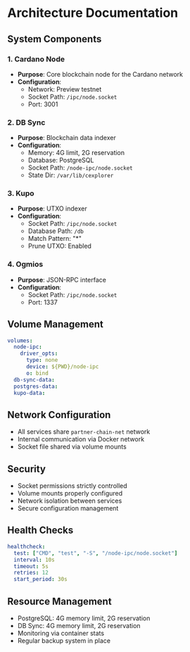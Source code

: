 # Architecture Documentation

## System Components

### 1. Cardano Node
- **Purpose**: Core blockchain node for the Cardano network
- **Configuration**: 
  - Network: Preview testnet
  - Socket Path: `/ipc/node.socket`
  - Port: 3001

### 2. DB Sync
- **Purpose**: Blockchain data indexer
- **Configuration**:
  - Memory: 4G limit, 2G reservation
  - Database: PostgreSQL
  - Socket Path: `/node-ipc/node.socket`
  - State Dir: `/var/lib/cexplorer`

### 3. Kupo
- **Purpose**: UTXO indexer
- **Configuration**:
  - Socket Path: `/ipc/node.socket`
  - Database Path: `/db`
  - Match Pattern: "*"
  - Prune UTXO: Enabled

### 4. Ogmios
- **Purpose**: JSON-RPC interface
- **Configuration**:
  - Socket Path: `/ipc/node.socket`
  - Port: 1337

## Volume Management
```yaml
volumes:
  node-ipc:
    driver_opts:
      type: none
      device: ${PWD}/node-ipc
      o: bind
  db-sync-data:
  postgres-data:
  kupo-data:
```

## Network Configuration
- All services share `partner-chain-net` network
- Internal communication via Docker network
- Socket file shared via volume mounts

## Security
- Socket permissions strictly controlled
- Volume mounts properly configured
- Network isolation between services
- Secure configuration management

## Health Checks
```yaml
healthcheck:
  test: ["CMD", "test", "-S", "/node-ipc/node.socket"]
  interval: 10s
  timeout: 5s
  retries: 12
  start_period: 30s
```

## Resource Management
- PostgreSQL: 4G memory limit, 2G reservation
- DB Sync: 4G memory limit, 2G reservation
- Monitoring via container stats
- Regular backup system in place
